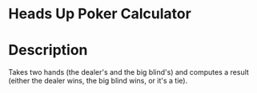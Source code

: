 # Heads Up Poker Calculator

# Description
Takes two hands (the dealer's and the big blind's) and computes a result (either the dealer wins, the big blind wins, or it's a tie).
